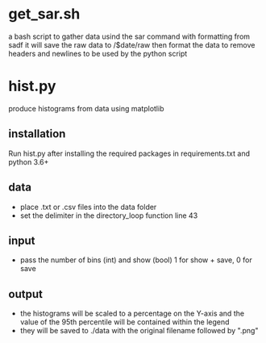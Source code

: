 
# get_sar.sh
a bash script to gather data usind the sar command with formatting from sadf
it will save the raw data to /$date/raw
then format the data to remove headers and newlines to be used by the python script

# hist.py
produce histograms from data using matplotlib

## installation
Run hist.py after installing the required packages in requirements.txt and python 3.6+

## data
- place .txt or .csv files into the data folder
- set the delimiter in the directory_loop function line 43

## input
- pass the number of bins (int) and show (bool) 1 for show + save, 0 for save

## output 
- the histograms will be scaled to a percentage on the Y-axis and the value of the 95th percentile will be contained within the legend
- they will be saved to ./data with the original filename followed by ".png"
